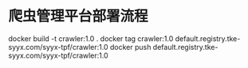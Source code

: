 # 爬虫管理平台部署流程
docker build -t crawler:1.0 .
docker tag crawler:1.0  default.registry.tke-syyx.com/syyx-tpf/crawler:1.0 
docker push default.registry.tke-syyx.com/syyx-tpf/crawler:1.0 